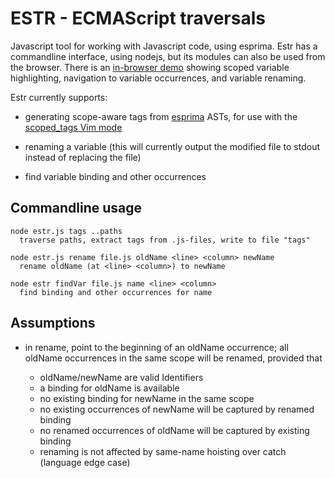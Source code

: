 
ESTR - ECMAScript traversals
============================

Javascript tool for working with Javascript code, using esprima.
Estr has a commandline interface, using nodejs, but its modules can
also be used from the browser. There is an [in-browser demo](http://clausreinke.github.com/estr) showing scoped
variable highlighting, navigation to variable occurrences, and
variable renaming.

Estr currently supports:

- generating scope-aware tags from [esprima](http://esprima.org/) ASTs, for use with the [scoped_tags Vim mode](https://github.com/clausreinke/scoped_tags)

- renaming a variable (this will currently output the modified file to stdout instead of replacing the file)

- find variable binding and other occurrences

Commandline usage
-----

```
node estr.js tags ..paths
  traverse paths, extract tags from .js-files, write to file "tags"

node estr.js rename file.js oldName <line> <column> newName
  rename oldName (at <line> <column>) to newName

node estr findVar file.js name <line> <column>
  find binding and other occurrences for name
```

Assumptions
-----------

- in rename, <line> <column> point to the beginning of an oldName occurrence;
  all oldName occurrences in the same scope will be renamed, provided that

  - oldName/newName are valid Identifiers
  - a binding for oldName is available
  - no existing binding for newName in the same scope
  - no existing occurrences of newName will be captured by renamed binding
  - no renamed occurrences of oldName will be captured by existing binding
  - renaming is not affected by same-name hoisting over catch (language edge case)

